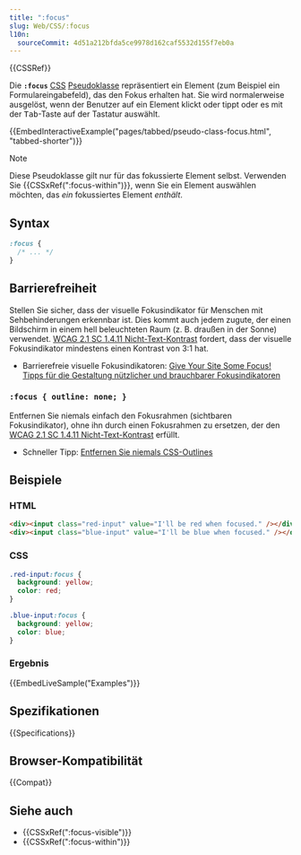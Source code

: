 ```yaml
---
title: ":focus"
slug: Web/CSS/:focus
l10n:
  sourceCommit: 4d51a212bfda5ce9978d162caf5532d155f7eb0a
---
```


{{CSSRef}}

Die **`:focus`** [CSS](/de/docs/Web/CSS) [Pseudoklasse](/de/docs/Web/CSS/Pseudo-classes) repräsentiert ein Element (zum Beispiel ein Formulareingabefeld), das den Fokus erhalten hat. Sie wird normalerweise ausgelöst, wenn der Benutzer auf ein Element klickt oder tippt oder es mit der <kbd>Tab</kbd>-Taste auf der Tastatur auswählt.

{{EmbedInteractiveExample("pages/tabbed/pseudo-class-focus.html", "tabbed-shorter")}}

> [!NOTE]
> Diese Pseudoklasse gilt nur für das fokussierte Element selbst. Verwenden Sie {{CSSxRef(":focus-within")}}, wenn Sie ein Element auswählen möchten, das _ein_ fokussiertes Element _enthält_.

## Syntax

```css
:focus {
  /* ... */
}
```

## Barrierefreiheit

Stellen Sie sicher, dass der visuelle Fokusindikator für Menschen mit Sehbehinderungen erkennbar ist. Dies kommt auch jedem zugute, der einen Bildschirm in einem hell beleuchteten Raum (z. B. draußen in der Sonne) verwendet. [WCAG 2.1 SC 1.4.11 Nicht-Text-Kontrast](https://www.w3.org/WAI/WCAG21/Understanding/non-text-contrast.html) fordert, dass der visuelle Fokusindikator mindestens einen Kontrast von 3:1 hat.

- Barrierefreie visuelle Fokusindikatoren: [Give Your Site Some Focus! Tipps für die Gestaltung nützlicher und brauchbarer Fokusindikatoren](https://www.deque.com/blog/give-site-focus-tips-designing-usable-focus-indicators/)

### `:focus { outline: none; }`

Entfernen Sie niemals einfach den Fokusrahmen (sichtbaren Fokusindikator), ohne ihn durch einen Fokusrahmen zu ersetzen, der den [WCAG 2.1 SC 1.4.11 Nicht-Text-Kontrast](https://www.w3.org/WAI/WCAG21/Understanding/non-text-contrast.html) erfüllt.

- Schneller Tipp: [Entfernen Sie niemals CSS-Outlines](https://www.a11yproject.com/posts/never-remove-css-outlines/)

## Beispiele

### HTML

```html
<div><input class="red-input" value="I'll be red when focused." /></div>
<div><input class="blue-input" value="I'll be blue when focused." /></div>
```

### CSS

```css
.red-input:focus {
  background: yellow;
  color: red;
}

.blue-input:focus {
  background: yellow;
  color: blue;
}
```

### Ergebnis

{{EmbedLiveSample("Examples")}}

## Spezifikationen

{{Specifications}}

## Browser-Kompatibilität

{{Compat}}

## Siehe auch

- {{CSSxRef(":focus-visible")}}
- {{CSSxRef(":focus-within")}}

